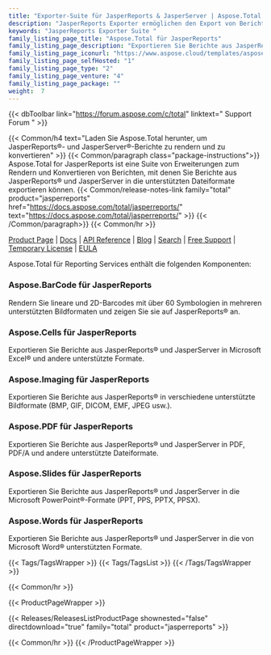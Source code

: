 ```yaml
---
title: "Exporter-Suite für JasperReports & JasperServer | Aspose.Total für JasperReports"
description: "JasperReports Exporter ermöglichen den Export von Berichten in Microsoft Word-, Excel-, PowerPoint- und PDF-Formaten. Einer der Exporter in der Aspose.Total for JasperReports-Familie bietet auch die Möglichkeit, Barcodes zu den exportierten Dateien hinzuzufügen."
keywords: "JasperReports Exporter Suite "
family_listing_page_title: "Aspose.Total für JasperReports"
family_listing_page_description: "Exportieren Sie Berichte aus JasperReports oder JasperServer in Word, Excel, PowerPoint und andere Formate."
family_listing_page_iconurl: "https://www.aspose.cloud/templates/aspose/App_Themes/V3/images/total/272x272/aspose_total-for-jasperreports-min.png"
family_listing_page_selfHosted: "1"
family_listing_page_type: "2"
family_listing_page_venture: "4"
family_listing_page_package: ""
weight:  7
---
```


{{< dbToolbar link="https://forum.aspose.com/c/total" linktext=" Support Forum " >}}

{{< Common/h4 text="Laden Sie Aspose.Total herunter, um JasperReports®- und JasperServer®-Berichte zu rendern und zu konvertieren"  >}}
{{< Common/paragraph class="package-instructions">}}
Aspose.Total for JasperReports ist eine Suite von Erweiterungen zum Rendern und Konvertieren von Berichten, mit denen Sie Berichte aus JasperReports® und JasperServer in die unterstützten Dateiformate exportieren können.
{{< Common/release-notes-link family="total" product="jasperreports" href="https://docs.aspose.com/total/jasperreports/" text="https://docs.aspose.com/total/jasperreports/"  >}}
{{< /Common/paragraph>}}
{{< Common/hr >}}

[Product Page](https://products.aspose.com/total/jasperreports/) | [Docs](https://docs.aspose.com/total/jasperreports/) | [API Reference](https://reference.aspose.com/) | [Blog](https://blog.aspose.com/categories/aspose.total-product-family/) | [Search](https://search.aspose.com/) | [Free Support](https://forum.aspose.com/c/total/7) | [Temporary License](https://purchase.aspose.com/temporary-license) | [EULA](https://about.aspose.com/legal/eula/)

Aspose.Total für Reporting Services enthält die folgenden Komponenten:

### Aspose.BarCode für JasperReports

Rendern Sie lineare und 2D-Barcodes mit über 60 Symbologien in mehreren unterstützten Bildformaten und zeigen Sie sie auf JasperReports® an.

### Aspose.Cells für JasperReports

Exportieren Sie Berichte aus JasperReports® und JasperServer in Microsoft Excel® und andere unterstützte Formate.

### Aspose.Imaging für JasperReports

Exportieren Sie Berichte aus JasperReports® in verschiedene unterstützte Bildformate (BMP, GIF, DICOM, EMF, JPEG usw.).

### Aspose.PDF für JasperReports

Exportieren Sie Berichte aus JasperReports® und JasperServer in PDF, PDF/A und andere unterstützte Dateiformate.

### Aspose.Slides für JasperReports

Exportieren Sie Berichte aus JasperReports® und JasperServer in die Microsoft PowerPoint®-Formate (PPT, PPS, PPTX, PPSX).

### Aspose.Words für JasperReports

Exportieren Sie Berichte aus JasperReports® und JasperServer in die von Microsoft Word® unterstützten Formate.

{{< Tags/TagsWrapper >}}
 {{< Tags/TagsList >}}
{{< /Tags/TagsWrapper >}}

{{< Common/hr >}}

{{< ProductPageWrapper >}}
<!-- ReleasesListProductPage-->
   {{< Releases/ReleasesListProductPage shownested="false"  directdownload="true" family="total" product="jasperreports" >}}
<!-- /ReleasesListProductPage-->
{{< Common/hr >}}
{{< /ProductPageWrapper >}}

